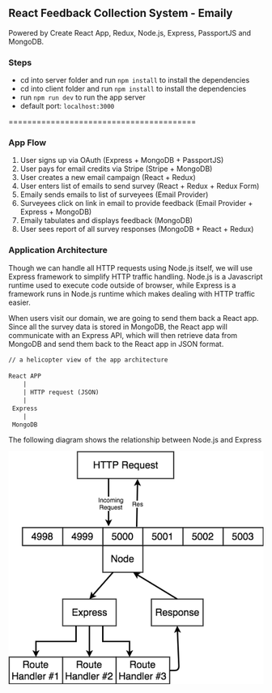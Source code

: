 ## React Feedback Collection System - Emaily

Powered by Create React App, Redux, Node.js, Express, PassportJS and MongoDB.

### Steps
- cd into server folder and run `npm install` to install the dependencies
- cd into client folder and run `npm install` to install the dependencies
- run `npm run dev` to run the app server
- default port: `localhost:3000`

========================================

### App Flow

1. User signs up via OAuth (Express + MongoDB + PassportJS)
2. User pays for email credits via Stripe (Stripe + MongoDB)
3. User creates a new email campaign (React + Redux)
4. User enters list of emails to send survey (React + Redux + Redux Form)
5. Emaily sends emails to list of surveyees (Email Provider)
6. Surveyees click on link in email to provide feedback (Email Provider + Express + MongoDB)
7. Emaily tabulates and displays feedback (MongoDB)
8. User sees report of all survey responses (MongoDB + React + Redux)

### Application Architecture

Though we can handle all HTTP requests using Node.js itself, we will use Express framework to simplify HTTP traffic handling. Node.js is a Javascript runtime used to execute code outside of browser, while Express is a framework runs in Node.js runtime which makes dealing with HTTP traffic easier.

When users visit our domain, we are going to send them back a React app. Since all the survey data is stored in MongoDB, the React app will communicate with an Express API, which will then retrieve data from MongoDB and send them back to the React app in JSON format.

```
// a helicopter view of the app architecture

React APP
    |
    | HTTP request (JSON)
    |
 Express
    |
 MongoDB
```     

The following diagram shows the relationship between Node.js and Express

![Relationship between Node.js and Express](./diagrams/express_and_node.png)
